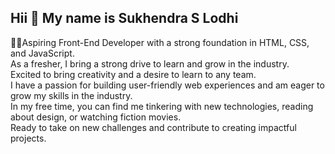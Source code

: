 Hii 👋 My name is Sukhendra S Lodhi
-----------------------------------
🧑‍💻Aspiring Front-End Developer with a strong foundation in HTML, CSS, and JavaScript. <br>
As a fresher, I bring a strong drive to learn and grow in the industry. <br>
Excited to bring creativity and a desire to learn to any team. <br>
I have a passion for building user-friendly web experiences and am eager to grow my skills in the industry. <br>
In my free time, you can find me tinkering with new technologies, reading about design, or watching fiction movies. <br>
Ready to take on new challenges and contribute to creating impactful projects. <br>

